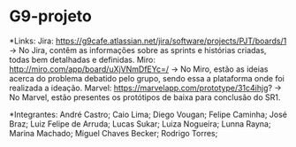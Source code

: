 # G9-projeto
*Links:
Jira: https://g9cafe.atlassian.net/jira/software/projects/PJT/boards/1
-> No Jira, contêm as informações sobre as sprints e histórias criadas, todas bem detalhadas e definidas. 
Miro: http://miro.com/app/board/uXjVNmDfEYc=/
-> No Miro, estão as ideias acerca do problema debatido pelo grupo, sendo essa a plataforma onde foi realizada a ideação.
Marvel: https://marvelapp.com/prototype/31c4ihjg?
-> No Marvel, estão presentes os protótipos de baixa para conclusão do SR1.

*Integrantes:
André Castro;
Caio Lima;
Diego Vougan;
Felipe Caminha;
José Braz;
Luiz Felipe de Arruda;
Lucas Sukar;
Luiza Nogueira;
Lunna Rayna;
Marina Machado;
Miguel Chaves Becker;
Rodrigo Torres;
